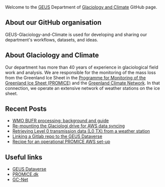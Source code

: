 Welcome to the [GEUS](http://GEUS.dk) Department of [Glaciology and Climate](https://www.geus.dk/natur-og-klima/indlandsisen) GitHub page.

## About our GitHub organisation

GEUS-Glaciology-and-Climate is used for developing and sharing our department's workflows, datasets, and ideas.

## About Glaciology and Climate

Our department has more than 40 years of experience in glaciological field work and analysis. We are responsible for the monitoring of the mass loss from the Greenland Ice Sheet in the [Programme for Monitoring of the Greenland Ice Sheet (PROMICE)](https://promice.dk/) and the [Greenland Climate Network]([http://cires1.colorado.edu/steffen/gcnet/). In that connection, we operate an extensive network of weather stations on the ice sheet.

## Recent Posts
<!-- BLOG-POST-LIST:START -->
- [WMO BUFR processing: background and guide](https://geus-glaciology-and-climate.github.io/guides/wmo-bufr-processing/)
- [Re-mounting the Glaciologi drive for AWS data syncing](https://geus-glaciology-and-climate.github.io/guides/mounting-glaciologi-drive-for-rsyncing/)
- [Retrieving Level 0 transmission data &lpar;L0 TX&rpar; from a weather station](https://geus-glaciology-and-climate.github.io/documentation/retrieving-tx-messages/)
- [Linking a Gitlab repo to the GEUS Dataverse](https://geus-glaciology-and-climate.github.io/guides/linking-a-gitlab-repo-to-the-geus-dataverse/)
- [Recipe for an operational PROMICE AWS set-up](https://geus-glaciology-and-climate.github.io/documentation/recipe-for-operational-aws-set-up/)
<!-- BLOG-POST-LIST:END -->

## Useful links
- [GEUS Dataverse](https://dataverse.geus.dk/)
- [PROMICE.dk](https://promice.dk/)
- [GC-Net](http://cires1.colorado.edu/steffen/gcnet/)
